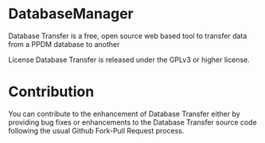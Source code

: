 # DatabaseManager

Database Transfer is a free, open source web based tool to transfer data from a PPDM database to another

License Database Transfer is released under the GPLv3 or higher license.

# Contribution 
You can contribute to the enhancement of Database Transfer either by providing bug fixes or enhancements to the Database Transfer source code following the usual Github Fork-Pull Request process.
